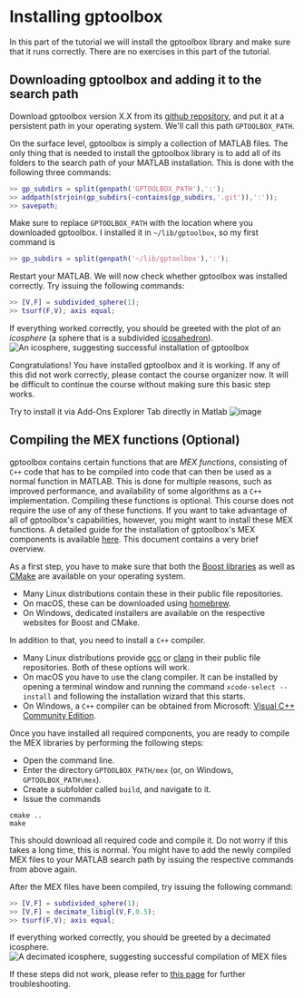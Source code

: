 # Installing gptoolbox

In this part of the tutorial we will install the gptoolbox library and make
sure that it runs correctly.
There are no exercises in this part of the tutorial.


## Downloading gptoolbox and adding it to the search path

Download gptoolbox version X.X from its
[github repository](https://github.com/alecjacobson/gptoolbox), and put it
at a persistent path in your operating system.
We'll call this path `GPTOOLBOX_PATH`.

On the surface level, gptoolbox is simply a collection of MATLAB files.
The only thing that is needed to install the gptoolbox library is to add all
of its folders to the search path of your MATLAB installation.
This is done with the following three commands:
```MATLAB
>> gp_subdirs = split(genpath('GPTOOLBOX_PATH'),':');
>> addpath(strjoin(gp_subdirs(~contains(gp_subdirs,'.git')),':'));
>> savepath;
```
Make sure to replace `GPTOOLBOX_PATH` with the location where you downloaded
gptoolbox.
I installed it in `~/lib/gptoolbox`, so my first command is
```MATLAB
>> gp_subdirs = split(genpath('~/lib/gptoolbox'),':');
```

Restart your MATLAB.
We will now check whether gptoolbox was installed correctly.
Try issuing the following commands:
```MATLAB
>> [V,F] = subdivided_sphere(1);
>> tsurf(F,V); axis equal;
```

If everything worked correctly, you should be greeted with the plot of an
_icosphere_ (a sphere that is a subdivided
[icosahedron](https://en.wikipedia.org/wiki/Icosahedron)).
![An icosphere, suggesting successful installation of gptoolbox](assets/icosphere.png)

Congratulations!
You have installed gptoolbox and it is working.
If any of this did not work correctly, please contact the course organizer now.
It will be difficult to continue the course without making sure this basic step
works.

Try to install it via Add-Ons Explorer Tab directly in Matlab
![image](https://user-images.githubusercontent.com/11828200/125365486-35295e80-e329-11eb-820b-8e6f49027c77.png)

## Compiling the MEX functions (Optional)

gptoolbox contains certain functions that are _MEX functions_, consisting of
`C++` code that has to be compiled into code that can then be used as a normal
function in MATLAB.
This is done for multiple reasons, such as improved performance, and
availability of some algorithms as a `C++` implementation.
Compiling these functions is optional.
This course does not require the use of any of these functions.
If you want to take advantage of all of gptoolbox's capabilities, however, you
might want to install these MEX functions.
A detailed guide for the installation of gptoolbox's MEX components is
available [here](https://github.com/alecjacobson/gptoolbox/tree/master/mex).
This document contains a very brief overview.

As a first step, you have to make sure that both the
[Boost libraries](https://www.boost.org) as well as [CMake](https://cmake.org)
are available on your operating system.
* Many Linux distributions contain these in their public file repositories.
* On macOS, these can be downloaded using [homebrew](https://brew.sh).
* On Windows, dedicated installers are available on the respective websites
for Boost and CMake.

In addition to that, you need to install a `C++` compiler.
* Many Linux distributions provide [gcc](https://gcc.gnu.org) or
[clang](https://clang.llvm.org) in their public file repositories.
Both of these options will work.
* On macOS you have to use the clang compiler.
It can be installed by opening a terminal window and running the command
`xcode-select --install` and following the installation wizard that this starts.
* On Windows, a `C++` compiler can be obtained from Microsoft:
[Visual C++ Community Edition](https://visualstudio.microsoft.com/vs/features/cplusplus/).

Once you have installed all required components, you are ready to compile the
MEX libraries by performing the following steps:
* Open the command line.
* Enter the directory `GPTOOLBOX_PATH/mex` (or, on Windows,
`GPTOOLBOX_PATH\mex`).
* Create a subfolder called `build`, and navigate to it.
* Issue the commands
```
cmake ..
make
```
This should download all required code and compile it.
Do not worry if this takes a long time, this is normal.
You might have to add the newly compiled MEX files to your MATLAB search path
by issuing the respective commands from above again.

After the MEX files have been compiled, try issuing the following command:
```MATLAB
>> [V,F] = subdivided_sphere(1);
>> [V,F] = decimate_libigl(V,F,0.5);
>> tsurf(F,V); axis equal;
```
If everything worked correctly, you should be greeted by a decimated
icosphere.
![A decimated icosphere, suggesting successful compilation of MEX files](assets/decimated_icosphere.png)

If these steps did not work, please refer to
[this page](https://github.com/alecjacobson/gptoolbox/tree/master/mex)
for further troubleshooting.

